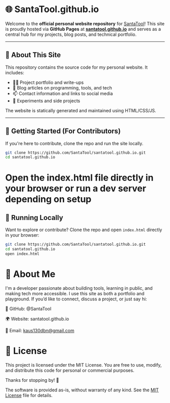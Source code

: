 # 🌐 SantaTool.github.io

Welcome to the **official personal website repository** for [SantaTool](https://github.com/SantaTool)! This site is proudly hosted via **GitHub Pages** at **[santatool.github.io](https://santatool.github.io)** and serves as a central hub for my projects, blog posts, and technical portfolio.

---

## 🧰 About This Site

This repository contains the source code for my personal website. It includes:

- 🧑‍💻 Project portfolio and write-ups
- 📝 Blog articles on programming, tools, and tech
- 📫 Contact information and links to social media
- 🧪 Experiments and side projects

The website is statically generated and maintained using HTML/CSS/JS.

---

## 🚀 Getting Started (For Contributors)

If you're here to contribute, clone the repo and run the site locally.

```bash
git clone https://github.com/SantaTool/santatool.github.io.git
cd santatool.github.io
```

# Open the index.html file directly in your browser or run a dev server depending on setup

## 🚀 Running Locally

Want to explore or contribute? Clone the repo and open `index.html` directly in your browser:

```bash
git clone https://github.com/SantaTool/santatool.github.io.git
cd santatool.github.io
open index.html
```

# 👤 About Me
I'm a developer passionate about building tools, learning in public, and making tech more accessible. I use this site as both a portfolio and playground.
If you’d like to connect, discuss a project, or just say hi:

🔗 GitHub: @SantaTool

🌍 Website: santatool.github.io

📧 Email: kaus130dbn@gmail.com

# 📝 License
This project is licensed under the MIT License.
You are free to use, modify, and distribute this code for personal or commercial purposes.

Thanks for stopping by! 🎅

The software is provided as-is, without warranty of any kind. See the [MIT License](LICENSE) file for details.
